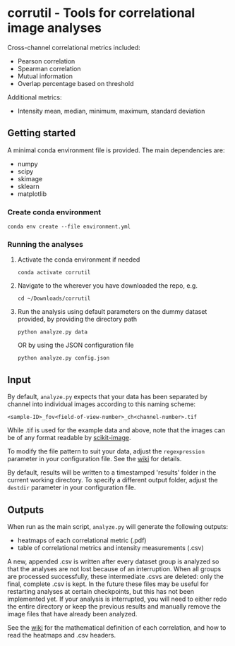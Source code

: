 # corrutil - Tools for correlational image analyses

Cross-channel correlational metrics included:
* Pearson correlation
* Spearman correlation
* Mutual information
* Overlap percentage based on threshold

Additional metrics:
* Intensity mean, median, minimum, maximum, standard deviation

## Getting started 
A minimal conda environment file is provided. The main dependencies are:
* numpy
* scipy
* skimage
* sklearn
* matplotlib

### Create conda environment
```
conda env create --file environment.yml
```

### Running the analyses
1. Activate the conda environment if needed
   ```
   conda activate corrutil
   ```
2. Navigate to the wherever you have downloaded the repo, e.g.
   ```
   cd ~/Downloads/corrutil
   ```
3. Run the analysis using default parameters on the dummy dataset provided, by providing the directory path
   ```
   python analyze.py data
   ```
   OR by using the JSON configuration file
   ```
   python analyze.py config.json
   ```
## Input
By default, `analyze.py` expects that your data has been separated by channel into individual images according to this naming scheme:
```
<sample-ID>_fov<field-of-view-number>_ch<channel-number>.tif
```
While .tif is used for the example data and above, note that the images can be of any format readable by [scikit-image](https://scikit-image.org/docs/stable/api/skimage.io.html#). 

To modify the file pattern to suit your data, adjust the `regexpression` parameter in your configuration file. See the [wiki](https://github.com/panlilio/corrutil/wiki/Configuration-file-parameters) for details.

By default, results will be written to a timestamped 'results' folder in the current working directory. To specify a different output folder, adjust the `destdir` parameter in your configuration file. 

## Outputs
When run as the main script, `analyze.py` will generate the following outputs:
* heatmaps of each correlational metric (.pdf)
* table of correlational metrics and intensity measurements (.csv)

A new, appended .csv is written after every dataset group is analyzed so that the analyses are not lost because of an interruption. When all groups are processed successfully, these intermediate .csvs are deleted: only the final, complete .csv is kept. In the future these files may be useful for restarting analyses at certain checkpoints, but this has not been implemented yet. If your analysis is interrupted, you will need to either redo the entire directory or keep the previous results and manually remove the image files that have already been analyzed.

See the [wiki](https://github.com/panlilio/corrutil/wiki/Understanding-the-results) for the mathematical definition of each correlation, and how to read the heatmaps and .csv headers. 
